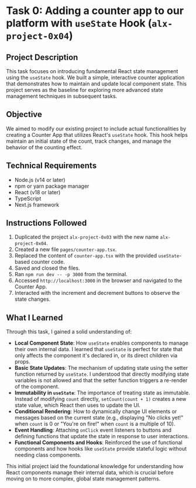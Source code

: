 # Task 0: Adding a counter app to our platform with `useState` Hook (`alx-project-0x04`)

## Project Description

This task focuses on introducing fundamental React state management using the `useState` hook. We built a simple, interactive counter application that demonstrates how to maintain and update local component state. This project serves as the baseline for exploring more advanced state management techniques in subsequent tasks.

## Objective

We aimed to modify our existing project to include actual functionalities by creating a Counter App that utilizes React's `useState` hook. This hook helps maintain an initial state of the count, track changes, and manage the behavior of the counting effect.

## Technical Requirements

- Node.js (v14 or later)
- npm or yarn package manager
- React (v18 or later)
- TypeScript
- Next.js framework

## Instructions Followed

1.  Duplicated the project `alx-project-0x03` with the new name `alx-project-0x04`.
2.  Created a new file `pages/counter-app.tsx`.
3.  Replaced the content of `counter-app.tsx` with the provided `useState`-based counter code.
4.  Saved and closed the files.
5.  Ran `npm run dev -- -p 3000` from the terminal.
6.  Accessed `http://localhost:3000` in the browser and navigated to the Counter App.
7.  Interacted with the increment and decrement buttons to observe the state changes.

## What I Learned

Through this task, I gained a solid understanding of:

* **Local Component State**: How `useState` enables components to manage their own internal data. I learned that `useState` is perfect for state that only affects the component it's declared in, or its direct children via props.
* **Basic State Updates**: The mechanism of updating state using the setter function returned by `useState`. I understood that directly modifying state variables is not allowed and that the setter function triggers a re-render of the component.
* **Immutability in `useState`**: The importance of treating state as immutable. Instead of modifying `count` directly, `setCount(count + 1)` creates a new state value, which React then uses to update the UI.
* **Conditional Rendering**: How to dynamically change UI elements or messages based on the current state (e.g., displaying "No clicks yet!" when `count` is 0 or "You're on fire!" when `count` is a multiple of 10).
* **Event Handling**: Attaching `onClick` event listeners to buttons and defining functions that update the state in response to user interactions.
* **Functional Components and Hooks**: Reinforced the use of functional components and how hooks like `useState` provide stateful logic without needing class components.

This initial project laid the foundational knowledge for understanding how React components manage their internal data, which is crucial before moving on to more complex, global state management patterns.